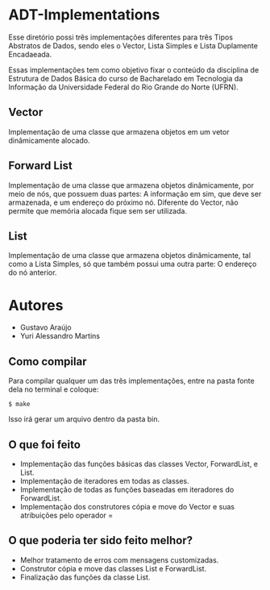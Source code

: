 # ADT-Implementations #
Esse diretório possi três implementações diferentes para três Tipos Abstratos de 
Dados, sendo eles o Vector, Lista Simples e Lista Duplamente Encadaeada.

Essas implementações tem como objetivo fixar o conteúdo da disciplina de 
Estrutura de Dados Básica do curso de Bacharelado em Tecnologia da Informação
da Universidade Federal do Rio Grande do Norte (UFRN).

## Vector ##
Implementação de uma classe que armazena objetos em um vetor dinâmicamente alocado.
## Forward List ##
Implementação de uma classe que armazena objetos dinâmicamente, por meio de nós,
que possuem duas partes: A informação em sim, que deve ser armazenada, e um endereço
do próximo nó. Diferente do Vector, não permite que memória alocada fique sem ser 
utilizada.
## List ##
Implementação de uma classe que armazena objetos dinâmicamente, tal como a Lista Simples,
só que também possui uma outra parte: O endereço do nó anterior.

# Autores
- Gustavo Araújo
- Yuri Alessandro Martins

## Como compilar
Para compilar qualquer um das três implementações, entre na pasta fonte dela no
terminal e coloque:
    
    $ make

Isso irá gerar um arquivo dentro da pasta bin.

## O que foi feito
- Implementação das funções básicas das classes Vector, ForwardList, e List.
- Implementação de iteradores em todas as classes.
- Implementação de todas as funções baseadas em iteradores do ForwardList.
- Implementação dos construtores cópia e move do Vector e suas atribuições pelo
operador =
## O que poderia ter sido feito melhor?
- Melhor tratamento de erros com mensagens customizadas.
- Construtor cópia e move das classes List e ForwardList.
- Finalização das funções da classe List. 